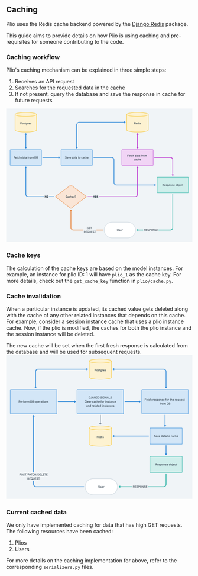 ## Caching
Plio uses the Redis cache backend powered by the [Django Redis](https://github.com/jazzband/django-redis) package.

This guide aims to provide details on how Plio is using caching and pre-requisites for someone contributing to the code.

### Caching workflow
Plio's caching mechanism can be explained in three simple steps:
1. Receives an API request
2. Searches for the requested data in the cache
3. If not present, query the database and save the response in cache for future requests

![Overview of caching](images/caching-workflow.png)


### Cache keys
The calculation of the cache keys are based on the model instances. For example, an instance for plio ID: 1 will have `plio_1` as the cache key.
For more details, check out the `get_cache_key` function in `plio/cache.py`.


### Cache invalidation
When a particular instance is updated, its cached value gets deleted along with the cache of any other related instances that depends on this cache. For example, consider a session instance cache that uses a plio instance cache. Now, if the plio is modified, the caches for both the plio instance and the session instance will be deleted.

The new cache will be set when the first fresh response is calculated from the database and will be used for subsequent requests.
![Overview of caching](images/cache-invalidation-workflow.png)


### Current cached data
We only have implemented caching for data that has high GET requests. The following resources have been cached:
1. Plios
2. Users

For more details on the caching implementation for above, refer to the corresponding `serializers.py` files.
